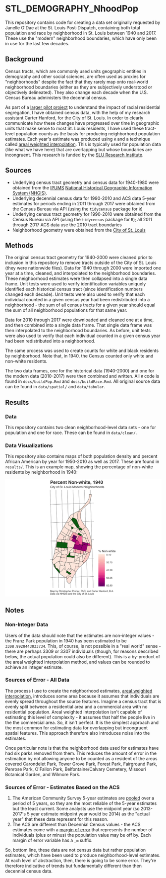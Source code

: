 # STL_DEMOGRAPHY_NhoodPop

This repository contains code for creating a data set originally requested by Janelle O'Dae at the St. Louis Post-Dispatch, containing both total population and race by neighborhood in St. Louis between 1940 and 2017. These use the "modern" neighborhood boundaries, which have only been in use for the last few decades.

## Background
Census tracts, which are commonly used units geographic entities in demography and other social sciences, are often used as proxies for "neighborhoods" despite the fact that they rarely map onto real-world neighborhood boundaries (either as they are subjectively understood or objectively delineated). They also change each decade when the U.S. Census Bureau administers the decennial census. 

As part of a [larger pilot project](https://chris-prener.github.io/project/redlining/) to understand the impact of racial residential segregation, I have obtained census data, with the help of my research assistant Carter Hanford, for the City of St. Louis. In order to clearly communicate how these changes have progressed over time in geographic units that make sense to most St. Louis residents, I have used these tract-level population counts as the basis for producing neighborhood population estimates. Each year's estimate was produced using `R` and a technique called [areal weighted interpolation](https://slu-opengis.github.io/areal/articles/areal-weighted-interpolation.html). This is typically used for population data (like what we have here) that are overlapping but whose boundaries are incongruent. This research is funded by the [SLU Research Institute](https://www.slu.edu/research/research-institute/index.php).

## Sources

* Underlying census tract geometry and census data for 1940-1980 were obtained from the [IPUMS](https://www.ipums.org) [National Historical Geographic Information System (NHGIS)](https://www.nhgis.org).
* Underlying decennial census data for 1990-2010 and ACS data 5-year estimates for periods ending in 2011 through 2017 were obtained from the Census Bureau via API (using the `tidycensus` package for `R`)
* Underlying census tract geometry for 1990-2010 were obtained from the Census Bureau via API (using the `tidycensus` package for `R`); all 2011 through 2017 ACS data use the 2010 tract boundaries
* Neighborhood geometry were obtained from the [City of St. Louis](https://www.stlouis-mo.gov/data/boundaries/ward-neighborhood-boundaries.cfm)

## Methods
The original census tract geometry for 1940-2000 were cleaned prior to inclusion in this repository to remove tracts outside of the City of St. Louis (they were nationwide files). Data for 1940 through 2000 were imported one year at a time, cleaned, and interpolated to the neighborhood boundaries. These neighborhood estimates were then collapsed into a single data frame. Unit tests were used to verify identification variables uniquely identified each historical census tract (since identification numbers changed each decade). Unit tests were also used to verify that each individual counted in a given census year had been redistributed into a neighborhood - the sum of all census tracts for a given year should equal the sum of all neighborhood populations for that same year.

Data for 2010 through 2017 were downloaded and cleaned one at a time, and then combined into a single data frame. That single data frame was then interpolated to the neighborhood boundaries. As before, unit tests were also used to verify that each individual counted in a given census year had been redistributed into a neighborhood. 

The same process was used to create counts for white and black residents by neighborhood. Note that, in 1940, the Census counted only white and non-white residents.

The two data frames, one for the historical data (1940-2000) and one for the modern data (2010-2017) were then combined and written. All `R` code is found in `docs/buildPop.Rmd` and `docs/buildRace.Rmd`. All original source data can be found in `data/spatial/` and `data/tabular`.

## Results
### Data
This repository contains two clean neighborhood-level data sets - one for population and one for race. These can be found in `data/clean/`.

### Data Visualizations
This repository also contains maps of both population density and percent African American by year for 1950-2010 as well as 2017. These are found in `results/`. This is an example map, showing the percentage of non-white residents by neighborhood in 1940:

![](/results/Map_PctBlack/map_1940_nonwhite.png)

## Notes

### Non-Integer Data
Users of the data should note that the estimates are non-integer values - the Franz Park population in 1940 has been estimated to be `3308.9920443033734`. This, of course, is not possible in a "real world" sense - there are perhaps 3309 or 3307 individuals (though, for reasons described below, the actual population could also be different). This is a by-product of the areal weighted interpolation method, and values can be rounded to achieve an integer estimate.

### Sources of Error - All Data
The process I use to create the neighborhood estimates, [areal weighted interpolation](https://slu-opengis.github.io/areal/articles/areal-weighted-interpolation.html), introduces some area because it assumes that individuals are evenly spread throughout the source features. Imagine a census tract that is evenly split between a residential area and a commercial area with no residential population. Areal weighted interpolation isn't capable of estimating this level of complexity - it assumes that half the people live in the the commercial area. So, it isn't perfect. It is the simplest approach and the most common for estimating data for overlapping but incongruent spatial features. This approach therefore also introduces noise into the estimates.

Once particular note is that the neighborhood data used for estimates have had six parks removed from them. This reduces the amount of error in the estimation by not allowing anyone to be counted as a resident of the areas covered Carondelet Park, Tower Grove Park, Forest Park, Fairground Park, Penrose Park, O'Fallon Park, Belfontaine/Calvary Cemetery, Missouri Botanical Garden, and Wilmore Park.

### Sources of Error - Estimates Based on the ACS
1. The American Community Survey 5-year estimates are [pooled](https://www.census.gov/programs-surveys/acs/guidance/estimates.html) over a period of 5 years, so they are the most reliable of the 5-year estimates but the least current. Some analysts use the midpoint year (so 2013-2017's 5 year estimate midpoint year would be 2014) as the "actual year" that these data represent for this reason. 
2. The ACS are different than Decennial Census values - the ACS estimates come with a [margin of error](https://walkerke.github.io/tidycensus/articles/margins-of-error.html) that represents the number of individuals (plus or minus) the population value may be off by. Each margin of error variable has a `_m` suffix.

So, bottom line, these data are not census data but rather population estimates, which have been used to produce neighborhood-level estimates. At each level of abstraction, then, there is going to be some error. They're therefore indicative of trends but fundamentally different than then decennial census data.
